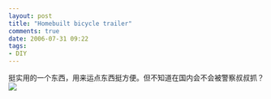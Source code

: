 ```yaml
---
layout: post
title: "Homebuilt bicycle trailer"
comments: true
date: 2006-07-31 09:22
tags:
- DIY
---
```

挺实用的一个东西，用来运点东西挺方便。但不知道在国内会不会被警察叔叔抓？[  
![](http://static.flickr.com/62/201520772_efc6874999.jpg)](http://www.flickr.com/photos/bikeman04/201520772/in/pool-make/)  

